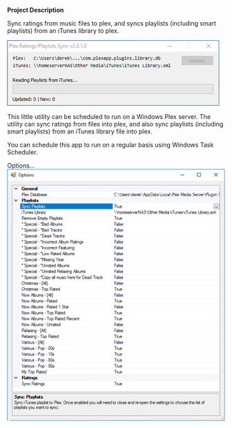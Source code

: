 **Project Description**

Sync ratings from music files to plex, and syncs playlists (including smart playlists) from an iTunes library to plex.

![Screenshot](/docs/Home_Image%204.png?raw=true)

This little utility can be scheduled to run on a Windows Plex server. The utility can sync ratings from files into plex, and also sync playlists (including smart playlists) from an iTunes library file into plex.

You can schedule this app to run on a regular basis using Windows Task Scheduler.

Options...
![Options](/docs/Home_Image%205.png?raw=true)
